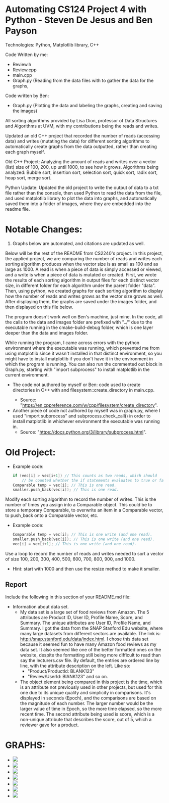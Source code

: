 # Automating CS124 Project 4 with Python - Steven De Jesus and Ben Payson

Technologies: Python, Matplotlib library, C++

Code Written by me:
- Review.h
- Review.cpp
- main.cpp
- Graph.py (Reading from the data files with to gather the data for the graphs, 
  
Code written by Ben:
- Graph.py (Plotting the data and labeling the graphs, creating and saving the images)

All sorting algorithms provided by Lisa Dion, professor of Data Structures and Algorithms at UVM, with my contributions being the reads and writes.

Updated an old C++ project that recorded the number of reads (accessing data) and writes (mutating the data) for different 
sorting algorithms to automatically create graphs from the data outputted, rather than creating each graph myself.

Old C++ Project: Analyzing the amount of reads and writes over a vector (list) size of 100, 200, up until 1000, to see how it grows. 
Algorithms being analyzed: Bubble sort, insertion sort, selection sort, quick sort, radix sort, heap sort, merge sort.

Python Update:
  Updated the old project to write the output of data to a txt file rather than the console, then used Python to read the data from
  the file, and used matplotlib library to plot the data into graphs, and automatically saved them into a folder of images, where they
  are embedded into the readme file.

# Notable Changes:
1. Graphs below are automated, and citations are updated as well.

Below will be the rest of the README from CS2240's project. In this project, the applied project,
we are comparing the number of reads and writes each sorting algorithm produces when the vector size is as small as 100 and as large as 1000. 
A read is when a piece of data is simply accessed or viewed, and a write is when a piece of data is mutated or created. 
First, we wrote the results of each sorting algorithm in output files for each distinct vector size, in different folder for each algorithm under the
parent folder "data". Then, using python, we created graphs for each sorting algorithm to display how the number of reads and writes grows as the
vector size grows as well. After displaying them, the graphs are saved under the images folder, and then displayed on this file below.

The program doesn't work well on Ben's machine, just mine. In the code, all the calls to the data and images folder are prefixed
with "../" due to the executable running in the cmake-build-debug folder, which is one layer deeper than the data and images folder.

While running the program, I came across errors with the python environment where the executable was running, which prevented me from
using matplotlib since it wasn't installed in that distinct environment, so you might have to install matplotlib if you don't have it
in the environment in which the program is running. You can also run the commented out block in Graph.py, starting with
"import subprocess" to install matplotlib in the current environment.

* The code not authored by myself or Ben: code used to create directories in C++ with <filesystem> and filesystem::create_directory in main.cpp.
  * Source: "https://en.cppreference.com/w/cpp/filesystem/create_directory".
* Another piece of code not authored by myself was in graph.py, where I used "import subprocess" and subprocess.check_call() in order to install matplotlib in whichever environment the executable was running in.
  * Source: "https://docs.python.org/3/library/subprocess.html".

# Old Project:

* Example code:
  ```cpp
  if (vec[i] > vec[i+1]) // This counts as two reads, which should
      // be counted whether the if statements evaluates to true or false.
  Comparable temp = vec[i]; // This is one read.
  smaller.push_back(vec[i]); // This is one read.
  ```
Modify each sorting algorithm to record the number of writes. This is the number of times you assign into a Comparable object. This could be to store a temporary Comparable, to overwrite an item in a Comparable vector, to push_back onto a Comparable vector, etc.
* Example code:
  ```cpp
  Comparable temp = vec[i]; // This is one write (and one read).
  smaller.push_back(vec[i]); // This is one write (and one read).
  vec[i] = vec[i+1]; // This is one write (and one read).
  ```
Use a loop to record the number of reads and writes needed to sort a vector of size 100, 200, 300, 400, 500, 600, 700, 800, 900, and 1000.
* Hint: start with 1000 and then use the resize method to make it smaller. 

## Report
Include the following in this section of your README.md file:
* Information about data set.
  * My data set is a large set of food reviews from Amazon. The 5 attributes are Product ID, User ID, Profile Name, Score, and Summary. The unique attributes are User ID, Profile Name, and Summary. I got the data from the SNAP Stanford Edu website, where many large datasets from different sectors are available. The link is: http://snap.stanford.edu/data/index.html. I chose this data set because it seemed fun to have many Amazon food reviews as my data set. It also seemed like one of the better formatted ones on the website, despite the formatting still being more difficult to read than say the lecturers.csv file. By default, the entries are ordered line by line, with the attribute description on the left. Like so:
      * "Product/ProductId: BLANK123"
      * "Review/UserId: BlANK123" and so on.
  * The object element being compared in this project is the time, which is an attribute not previously used in other projects, but used for this one due to its unique quality and simplicity in comparisons. It's displayed in seconds (Epoch), and the comparisons are based on the magnitude of each number. The larger number would be the larger value of time in Epoch, so the more time elapsed, so the more recent time. The second attribute being used is score, which is a non-unique attribute that describes the score, out of 5, which a reviewer gave for a product.

# GRAPHS:
  * ![](images/bubbleSortC++.png)
  * ![](images/heapSortC++.png)
  * ![](images/insertionSortC++.png)
  * ![](images/mergeSortC++.png)
  * ![](images/quickSortStableC++.png)
  * ![](images/quickSortUnstableC++.png)
  * ![](images/selectionSortC++.png)
